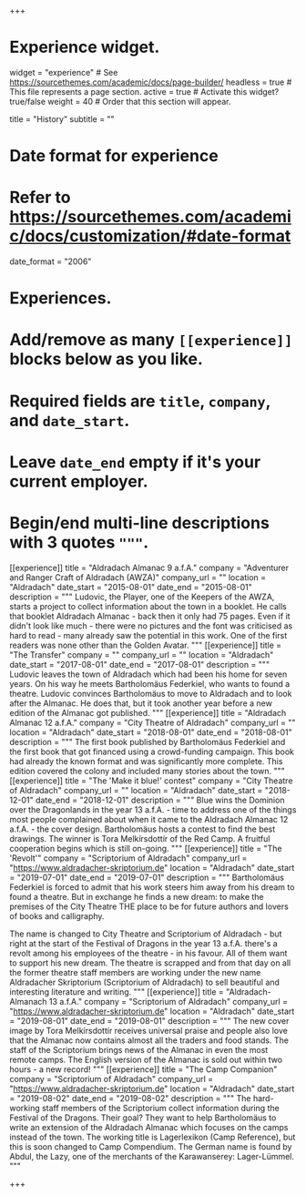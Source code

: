 +++
# Experience widget.
widget = "experience"  # See https://sourcethemes.com/academic/docs/page-builder/
headless = true  # This file represents a page section.
active = true  # Activate this widget? true/false
weight = 40  # Order that this section will appear.

title = "History"
subtitle = ""

# Date format for experience
#   Refer to https://sourcethemes.com/academic/docs/customization/#date-format
date_format = "2006"

# Experiences.
#   Add/remove as many `[[experience]]` blocks below as you like.
#   Required fields are `title`, `company`, and `date_start`.
#   Leave `date_end` empty if it's your current employer.
#   Begin/end multi-line descriptions with 3 quotes `"""`.
[[experience]]
  title = "Aldradach Almanac 9 a.f.A."
  company = "Adventurer and Ranger Craft of Aldradach (AWZA)"
  company_url = ""
  location = "Aldradach"
  date_start = "2015-08-01"
  date_end = "2015-08-01"
  description = """
  Ludovic, the Player, one of the Keepers of the AWZA, starts a project
  to collect information about the town in a booklet. He calls that
  booklet Aldradach Almanac - back then it only had 75 pages. Even if it didn't
  look like much - there were no pictures and the font was criticised
  as hard to read - many already saw the potential in this work. One
  of the first readers was none other than the Golden Avatar.
  """
[[experience]]
  title = "The Transfer"
  company = ""
  company_url = ""
  location = "Aldradach"
  date_start = "2017-08-01"
  date_end = "2017-08-01"
  description = """
  Ludovic leaves the town of Aldradach which had been his home for seven years.
  On his way he meets Bartholomäus Federkiel, who wants to found a theatre.
  Ludovic convinces Bartholomäus to move to Aldradach and to look after the
  Almanac. He does that, but it took another year before a new edition of the
  Almanac got published.
  """
[[experience]]
  title = "Aldradach Almanac 12 a.f.A."
  company = "City Theatre of Aldradach"
  company_url = ""
  location = "Aldradach"
  date_start = "2018-08-01"
  date_end = "2018-08-01"
  description = """
  The first book published by Bartholomäus Federkiel and the first book that
  got financed using a crowd-funding campaign. This book had already the known
  format and was significantly more complete. This edition covered the colony and
  included many stories about the town.
  """
[[experience]]
  title = "The 'Make it blue!' contest"
  company = "City Theatre of Aldradach"
  company_url = ""
  location = "Aldradach"
  date_start = "2018-12-01"
  date_end = "2018-12-01"
  description = """
  Blue wins the Dominion over the Dragonlands in the year 13 a.f.A. - time to
  address one of the things most people complained about when it came to the
  Aldradach Almanac 12 a.f.A. - the cover design. Bartholomäus hosts a contest
  to find the best drawings. The winner is Tora Melkírsdottír of the Red Camp.
  A fruitful cooperation begins which is still on-going.
  """
[[experience]]
  title = "The 'Revolt'"
  company = "Scriptorium of Aldradach"
  company_url = "https://www.aldradacher-skriptorium.de"
  location = "Aldradach"
  date_start = "2019-07-01"
  date_end = "2019-07-01"
  description = """
  Bartholomäus Federkiel is forced to admit that his work steers him away from
  his dream to found a theatre. But in exchange he finds a new dream: to make
  the premises of the City Theatre THE place to be for future authors and lovers
  of books and calligraphy.
  
  The name is changed to City Theatre and Scriptorium of Aldradach -
  but right at the start of the Festival of Dragons in the year 13 a.f.A. there's a revolt
  among his employees of the theatre - in his favour. All of them want to support his new
  dream. The theatre is scrapped and from that day on all the former theatre staff members
  are working under the new name Aldradacher Skriptorium (Scriptorium of Aldradach) to sell beautiful and interesting
  literature and writing.
  """
[[experience]]
  title = "Aldradach-Almanach 13 a.f.A."
  company = "Scriptorium of Aldradach"
  company_url = "https://www.aldradacher-skriptorium.de"
  location = "Aldradach"
  date_start = "2019-08-01"
  date_end = "2019-08-01"
  description = """
  The new cover image by Tora Melkírsdottír receives universal praise and people also
  love that the Almanac now contains almost all the traders and food stands. The staff
  of the Scriptorium brings news of the Almanac in even the most remote camps. The
  English version of the Almanac is sold out within two hours - a new record!
  """
[[experience]]
  title = "The Camp Companion"
  company = "Scriptorium of Aldradach"
  company_url = "https://www.aldradacher-skriptorium.de"
  location = "Aldradach"
  date_start = "2019-08-02"
  date_end = "2019-08-02"
  description = """
  The hard-working staff members of the Scriptorium collect information during the Festival of the Dragons.
  Their goal? They want to help Bartholomäus to write an extension of the Aldradach Almanac which
  focuses on the camps instead of the town. The working title is Lagerlexikon (Camp
  Reference), but this is soon changed to Camp Compendium. The German name is found
  by Abdul, the Lazy, one of the merchants of the Karawanserey: Lager-Lümmel.
  """

+++
